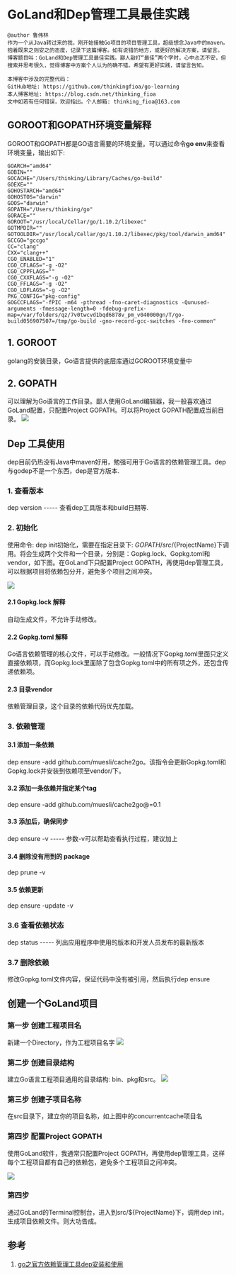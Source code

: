 # GoLand和Dep管理工具最佳实践

```
@author 鲁伟林
作为一个从Java转过来的我，刚开始接触Go项目的项目管理工具，超级想念Java中的maven。
抱着既来之则安之的态度，记录下这篇博客。如有说错的地方，或更好的解决方案，请留言。
博客题目叫：GoLand和Dep管理工具最佳实践。鄙人敲打“最佳”两个字时，心中忐忑不安，但搜索并思考很久，觉得博客中方案个人认为的确不错。希望有更好实践，请留言告知。

本博客中涉及的完整代码：
GitHub地址: https://github.com/thinkingfioa/go-learning
本人博客地址: https://blog.csdn.net/thinking_fioa
文中如若有任何错误，欢迎指出。个人邮箱: thinking_fioa@163.com
```

## GOROOT和GOPATH环境变量解释
GOROOT和GOPATH都是GO语言需要的环境变量。可以通过命令**go env**来查看环境变量，输出如下:

```
GOARCH="amd64"
GOBIN=""
GOCACHE="/Users/thinking/Library/Caches/go-build"
GOEXE=""
GOHOSTARCH="amd64"
GOHOSTOS="darwin"
GOOS="darwin"
GOPATH="/Users/thinking/go"
GORACE=""
GOROOT="/usr/local/Cellar/go/1.10.2/libexec"
GOTMPDIR=""
GOTOOLDIR="/usr/local/Cellar/go/1.10.2/libexec/pkg/tool/darwin_amd64"
GCCGO="gccgo"
CC="clang"
CXX="clang++"
CGO_ENABLED="1"
CGO_CFLAGS="-g -O2"
CGO_CPPFLAGS=""
CGO_CXXFLAGS="-g -O2"
CGO_FFLAGS="-g -O2"
CGO_LDFLAGS="-g -O2"
PKG_CONFIG="pkg-config"
GOGCCFLAGS="-fPIC -m64 -pthread -fno-caret-diagnostics -Qunused-arguments -fmessage-length=0 -fdebug-prefix-map=/var/folders/qz/7v0twcvd1bqd6878v_pm_v040000gn/T/go-build056907507=/tmp/go-build -gno-record-gcc-switches -fno-common"
```

## 1. GOROOT 
golang的安装目录，Go语言提供的底层库通过GOROOT环境变量中

## 2. GOPATH 
可以理解为Go语言的工作目录。鄙人使用GoLand编辑器，我一般喜欢通过GoLand配置，只配置Project GOPATH。可以将Project GOPATH配置成当前目录。
![](../pictures/docs/GoLand_GOPATH.png)

## Dep 工具使用
dep目前仍热没有Java中maven好用，勉强可用于Go语言的依赖管理工具。dep与godep不是一个东西，dep是官方版本.

### 1. 查看版本
dep version ----- 查看dep工具版本和build日期等.

### 2. 初始化
使用命令: dep init初始化，需要在指定目录下: $GOPATH/src/${ProjectName}下调用。将会生成两个文件和一个目录，分别是：Gopkg.lock、Gopkg.toml和vendor，如下图。在GoLand下只配置Project GOPATH，再使用dep管理工具，可以根据项目将依赖包分开，避免多个项目之间冲突。

![](../pictures/docs/GoLand_Dep_Init.png)

#### 2.1 Gopkg.lock 解释
自动生成文件，不允许手动修改。

#### 2.2 Gopkg.toml 解释
Go语言依赖管理的核心文件，可以手动修改。一般情况下Gopkg.toml里面只定义直接依赖项，而Gopkg.lock里面除了包含Gopkg.toml中的所有项之外，还包含传递依赖项。

#### 2.3 目录vendor
依赖管理目录，这个目录的依赖代码优先加载。

### 3. 依赖管理

#### 3.1 添加一条依赖 
dep ensure -add github.com/muesli/cache2go。该指令会更新Gopkg.toml和Gopkg.lock并安装到依赖项至vendor/下。

#### 3.2 添加一条依赖并指定某个tag
dep ensure -add github.com/muesli/cache2go@=0.1

#### 3.3 添加后，确保同步
dep ensure -v ----- 参数-v可以帮助查看执行过程，建议加上

#### 3.4 删除没有用到的 package
dep prune -v

#### 3.5 依赖更新
dep ensure -update -v

### 3.6 查看依赖状态
dep status ----- 列出应用程序中使用的版本和开发人员发布的最新版本

### 3.7 删除依赖
修改Gopkg.toml文件内容，保证代码中没有被引用，然后执行dep ensure

## 创建一个GoLand项目

### 第一步 创建工程项目名
新建一个Directory，作为工程项目名字
![](../pictures/docs/GoLand_Create_Project.png)

### 第二步 创建目录结构
建立Go语言工程项目通用的目录结构: bin、pkg和src。
![](../pictures/docs/GoLand_Project_Struct.png)

### 第三步 创建子项目名称
在src目录下，建立你的项目名称，如上图中的concurrentcache项目名

### 第四步 配置Project GOPATH
使用GoLand软件，我通常只配置Project GOPATH，再使用dep管理工具，这样每个工程项目都有自己的依赖包，避免多个工程项目之间冲突。

![](../pictures/docs/GoLand_GOPATH.png)


### 第四步
通过GoLand的Terminal控制台，进入到src/${ProjectName}下，调用dep init，生成项目依赖文件。则大功告成。

## 参考

 1. [go之官方依赖管理工具dep安装和使用](https://blog.csdn.net/guyan0319/article/details/81588316)